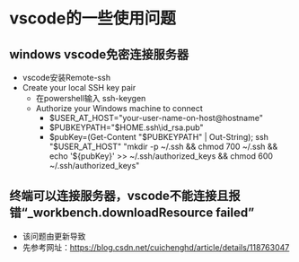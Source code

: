 # vscode的一些使用问题
## windows vscode免密连接服务器
* vscode安装Remote-ssh
* Create your local SSH key pair
  - 在powershell输入 ssh-keygen
  - Authorize your Windows machine to connect
    - $USER_AT_HOST="your-user-name-on-host@hostname"
    - $PUBKEYPATH="$HOME\.ssh\id_rsa.pub"
    - $pubKey=(Get-Content "$PUBKEYPATH" | Out-String); ssh "$USER_AT_HOST" "mkdir -p ~/.ssh && chmod 700 ~/.ssh && echo '${pubKey}' >> ~/.ssh/authorized_keys && chmod 600 ~/.ssh/authorized_keys"
## 终端可以连接服务器，vscode不能连接且报错“_workbench.downloadResource failed”
* 该问题由更新导致
* 先参考网址：https://blog.csdn.net/cuichenghd/article/details/118763047
